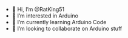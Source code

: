 - 👋 Hi, I’m @RatKing51
- 👀 I’m interested in Arduino
- 🌱 I’m currently learning Arduino Code
- 💞️ I’m looking to collaborate on Arduino stuff

<!---
RatKing51/RatKing51 is a ✨ special ✨ repository because its `README.md` (this file) appears on your GitHub profile.
You can click the Preview link to take a look at your changes.
--->
